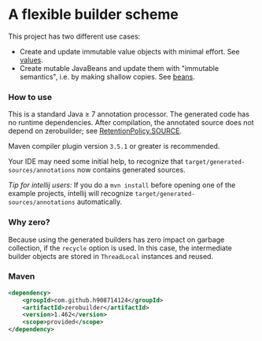 # A flexible builder scheme

This project has two different use cases:

* Create and update immutable value objects with minimal effort. 
  See [values](values.md).
* Create mutable JavaBeans and update them with "immutable semantics", i.e. by making shallow copies.
  See [beans](beans.md).

### How to use

This is a standard Java &ge; 7 annotation processor.
The generated code has no runtime dependencies.
After compilation, the annotated source does not depend on zerobuilder; see
[RetentionPolicy.SOURCE](https://docs.oracle.com/javase/7/docs/api/java/lang/annotation/RetentionPolicy.html#SOURCE).

Maven compiler plugin version `3.5.1` or greater is recommended.

Your IDE may need some initial help, to recognize that `target/generated-sources/annotations`
now contains generated sources.

<em>Tip for intellij users:</em> If you do a `mvn install` before opening one of the example projects,
intellij will recognize `target/generated-sources/annotations` automatically.

### Why zero?

Because using the generated builders has zero impact on garbage collection, if the `recycle` option is used.
In this case, the intermediate builder objects are stored in `ThreadLocal` instances and reused.

### Maven

````xml
<dependency>
    <groupId>com.github.h908714124</groupId>
    <artifactId>zerobuilder</artifactId>
    <version>1.462</version>
    <scope>provided</scope>
</dependency>
````
